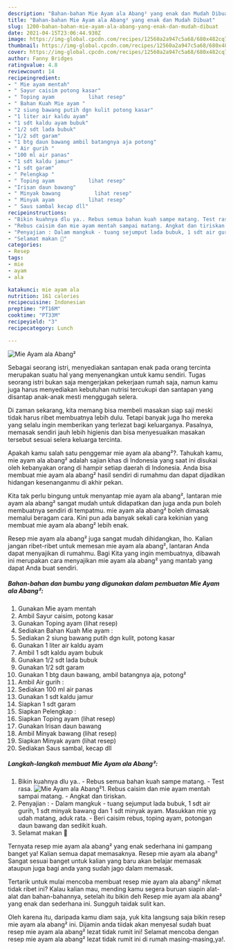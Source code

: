 ```yaml
---
description: "Bahan-bahan Mie Ayam ala Abang² yang enak dan Mudah Dibuat"
title: "Bahan-bahan Mie Ayam ala Abang² yang enak dan Mudah Dibuat"
slug: 1200-bahan-bahan-mie-ayam-ala-abang-yang-enak-dan-mudah-dibuat
date: 2021-04-15T23:06:44.930Z
image: https://img-global.cpcdn.com/recipes/12560a2a947c5a68/680x482cq70/mie-ayam-ala-abang-foto-resep-utama.jpg
thumbnail: https://img-global.cpcdn.com/recipes/12560a2a947c5a68/680x482cq70/mie-ayam-ala-abang-foto-resep-utama.jpg
cover: https://img-global.cpcdn.com/recipes/12560a2a947c5a68/680x482cq70/mie-ayam-ala-abang-foto-resep-utama.jpg
author: Fanny Bridges
ratingvalue: 4.8
reviewcount: 14
recipeingredient:
- " Mie ayam mentah"
- " Sayur caisim potong kasar"
- " Toping ayam           lihat resep"
- " Bahan Kuah Mie ayam "
- "2 siung bawang putih dgn kulit potong kasar"
- "1 liter air kaldu ayam"
- "1 sdt kaldu ayam bubuk"
- "1/2 sdt lada bubuk"
- "1/2 sdt garam"
- "1 btg daun bawang ambil batangnya aja potong"
- " Air gurih "
- "100 ml air panas"
- "1 sdt kaldu jamur"
- "1 sdt garam"
- " Pelengkap "
- " Toping ayam           lihat resep"
- "Irisan daun bawang"
- " Minyak bawang           lihat resep"
- " Minyak ayam           lihat resep"
- " Saus sambal kecap dll"
recipeinstructions:
- "Bikin kuahnya dlu ya.. Rebus semua bahan kuah sampe matang. Test rasa."
- "Rebus caisim dan mie ayam mentah sampai matang. Angkat dan tiriskan."
- "Penyajian : Dalam mangkuk - tuang sejumput lada bubuk, 1 sdt air gurih, 1 sdt minyak bawang dan 1 sdt minyak ayam. Masukkan mie yg udah matang, aduk rata. Beri caisim rebus, toping ayam, potongan daun bawang dan sedikit kuah."
- "Selamat makan 🍴"
categories:
- Resep
tags:
- mie
- ayam
- ala

katakunci: mie ayam ala 
nutrition: 161 calories
recipecuisine: Indonesian
preptime: "PT16M"
cooktime: "PT33M"
recipeyield: "3"
recipecategory: Lunch

---
```



![Mie Ayam ala Abang²](https://img-global.cpcdn.com/recipes/12560a2a947c5a68/680x482cq70/mie-ayam-ala-abang-foto-resep-utama.jpg)

Sebagai seorang istri, menyediakan santapan enak pada orang tercinta merupakan suatu hal yang menyenangkan untuk kamu sendiri. Tugas seorang istri bukan saja mengerjakan pekerjaan rumah saja, namun kamu juga harus menyediakan kebutuhan nutrisi tercukupi dan santapan yang disantap anak-anak mesti menggugah selera.

Di zaman  sekarang, kita memang bisa membeli masakan siap saji meski tidak harus ribet membuatnya lebih dulu. Tetapi banyak juga lho mereka yang selalu ingin memberikan yang terlezat bagi keluarganya. Pasalnya, memasak sendiri jauh lebih higienis dan bisa menyesuaikan masakan tersebut sesuai selera keluarga tercinta. 



Apakah kamu salah satu penggemar mie ayam ala abang²?. Tahukah kamu, mie ayam ala abang² adalah sajian khas di Indonesia yang saat ini disukai oleh kebanyakan orang di hampir setiap daerah di Indonesia. Anda bisa membuat mie ayam ala abang² hasil sendiri di rumahmu dan dapat dijadikan hidangan kesenanganmu di akhir pekan.

Kita tak perlu bingung untuk menyantap mie ayam ala abang², lantaran mie ayam ala abang² sangat mudah untuk didapatkan dan juga anda pun boleh membuatnya sendiri di tempatmu. mie ayam ala abang² boleh dimasak memalui beragam cara. Kini pun ada banyak sekali cara kekinian yang membuat mie ayam ala abang² lebih enak.

Resep mie ayam ala abang² juga sangat mudah dihidangkan, lho. Kalian jangan ribet-ribet untuk memesan mie ayam ala abang², lantaran Anda dapat menyajikan di rumahmu. Bagi Kita yang ingin membuatnya, dibawah ini merupakan cara menyajikan mie ayam ala abang² yang mantab yang dapat Anda buat sendiri.

<!--inarticleads1-->

##### Bahan-bahan dan bumbu yang digunakan dalam pembuatan Mie Ayam ala Abang²:

1. Gunakan  Mie ayam mentah
1. Ambil  Sayur caisim, potong kasar
1. Gunakan  Toping ayam           (lihat resep)
1. Sediakan  Bahan Kuah Mie ayam :
1. Sediakan 2 siung bawang putih dgn kulit, potong kasar
1. Gunakan 1 liter air kaldu ayam
1. Ambil 1 sdt kaldu ayam bubuk
1. Gunakan 1/2 sdt lada bubuk
1. Gunakan 1/2 sdt garam
1. Gunakan 1 btg daun bawang, ambil batangnya aja, potong²
1. Ambil  Air gurih :
1. Sediakan 100 ml air panas
1. Gunakan 1 sdt kaldu jamur
1. Siapkan 1 sdt garam
1. Siapkan  Pelengkap :
1. Siapkan  Toping ayam           (lihat resep)
1. Gunakan Irisan daun bawang
1. Ambil  Minyak bawang           (lihat resep)
1. Siapkan  Minyak ayam           (lihat resep)
1. Sediakan  Saus sambal, kecap dll




<!--inarticleads2-->

##### Langkah-langkah membuat Mie Ayam ala Abang²:

1. Bikin kuahnya dlu ya.. - Rebus semua bahan kuah sampe matang. - Test rasa.
<img src="//assets-global.cpcdn.com/assets/icons/button_play-2c75c40dde080a61004c1f40b05d8f140eaff45d7e9e6481dc71c63d2e7c4909.png" alt="Mie Ayam ala Abang²">1. Rebus caisim dan mie ayam mentah sampai matang. - Angkat dan tiriskan.
1. Penyajian : - Dalam mangkuk - tuang sejumput lada bubuk, 1 sdt air gurih, 1 sdt minyak bawang dan 1 sdt minyak ayam. Masukkan mie yg udah matang, aduk rata. - Beri caisim rebus, toping ayam, potongan daun bawang dan sedikit kuah.
1. Selamat makan 🍴




Ternyata resep mie ayam ala abang² yang enak sederhana ini gampang banget ya! Kalian semua dapat memasaknya. Resep mie ayam ala abang² Sangat sesuai banget untuk kalian yang baru akan belajar memasak ataupun juga bagi anda yang sudah jago dalam memasak.

Tertarik untuk mulai mencoba membuat resep mie ayam ala abang² nikmat tidak ribet ini? Kalau kalian mau, mending kamu segera buruan siapin alat-alat dan bahan-bahannya, setelah itu bikin deh Resep mie ayam ala abang² yang enak dan sederhana ini. Sungguh taidak sulit kan. 

Oleh karena itu, daripada kamu diam saja, yuk kita langsung saja bikin resep mie ayam ala abang² ini. Dijamin anda tiidak akan menyesal sudah buat resep mie ayam ala abang² lezat tidak rumit ini! Selamat mencoba dengan resep mie ayam ala abang² lezat tidak rumit ini di rumah masing-masing,ya!.

